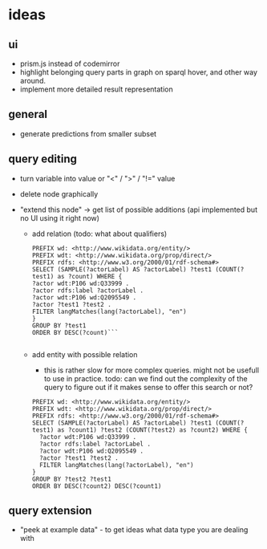 # ideas

## ui
- prism.js instead of codemirror
- highlight belonging query parts in graph on sparql hover, and other way around.
- implement more detailed result representation 

## general
- generate predictions from smaller subset

## query editing
- turn variable into value or "<" / ">" / "!=" value
- delete node graphically

- "extend this node" -> get list of possible additions (api implemented but no UI using it right now)
  - add relation (todo: what about qualifiers)
    ```SPARQL
    PREFIX wd: <http://www.wikidata.org/entity/>
    PREFIX wdt: <http://www.wikidata.org/prop/direct/>
    PREFIX rdfs: <http://www.w3.org/2000/01/rdf-schema#>
    SELECT (SAMPLE(?actorLabel) AS ?actorLabel) ?test1 (COUNT(?test1) as ?count) WHERE {
    ?actor wdt:P106 wd:Q33999 .
    ?actor rdfs:label ?actorLabel .
    ?actor wdt:P106 wd:Q2095549 .
    ?actor ?test1 ?test2 .
    FILTER langMatches(lang(?actorLabel), "en")
    }
    GROUP BY ?test1
    ORDER BY DESC(?count)```
 
  - add entity with possible relation
    - this is rather slow for more complex queries. might not be usefull to use in practice. todo: can we find out the complexity of the query to figure out if it makes sense to offer this search or not?

    ```SPARQL
    PREFIX wd: <http://www.wikidata.org/entity/>
    PREFIX wdt: <http://www.wikidata.org/prop/direct/>
    PREFIX rdfs: <http://www.w3.org/2000/01/rdf-schema#>
    SELECT (SAMPLE(?actorLabel) AS ?actorLabel) ?test1 (COUNT(?test1) as ?count1) ?test2 (COUNT(?test2) as ?count2) WHERE {
      ?actor wdt:P106 wd:Q33999 .
      ?actor rdfs:label ?actorLabel .
      ?actor wdt:P106 wd:Q2095549 .
      ?actor ?test1 ?test2 .
      FILTER langMatches(lang(?actorLabel), "en")
    }
    GROUP BY ?test2 ?test1
    ORDER BY DESC(?count2) DESC(?count1)
    ```

## query extension
- "peek at example data" - to get ideas what data type you are dealing with
